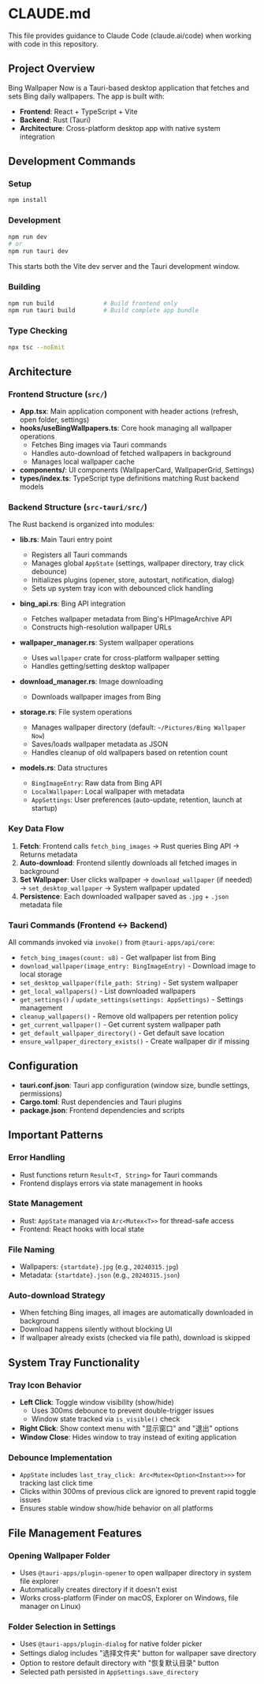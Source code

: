# CLAUDE.md

This file provides guidance to Claude Code (claude.ai/code) when working with code in this repository.

## Project Overview

Bing Wallpaper Now is a Tauri-based desktop application that fetches and sets Bing daily wallpapers. The app is built with:
- **Frontend**: React + TypeScript + Vite
- **Backend**: Rust (Tauri)
- **Architecture**: Cross-platform desktop app with native system integration

## Development Commands

### Setup
```bash
npm install
```

### Development
```bash
npm run dev
# or
npm run tauri dev
```
This starts both the Vite dev server and the Tauri development window.

### Building
```bash
npm run build              # Build frontend only
npm run tauri build        # Build complete app bundle
```

### Type Checking
```bash
npx tsc --noEmit
```

## Architecture

### Frontend Structure (`src/`)

- **App.tsx**: Main application component with header actions (refresh, open folder, settings)
- **hooks/useBingWallpapers.ts**: Core hook managing all wallpaper operations
  - Fetches Bing images via Tauri commands
  - Handles auto-download of fetched wallpapers in background
  - Manages local wallpaper cache
- **components/**: UI components (WallpaperCard, WallpaperGrid, Settings)
- **types/index.ts**: TypeScript type definitions matching Rust backend models

### Backend Structure (`src-tauri/src/`)

The Rust backend is organized into modules:

- **lib.rs**: Main Tauri entry point
  - Registers all Tauri commands
  - Manages global `AppState` (settings, wallpaper directory, tray click debounce)
  - Initializes plugins (opener, store, autostart, notification, dialog)
  - Sets up system tray icon with debounced click handling

- **bing_api.rs**: Bing API integration
  - Fetches wallpaper metadata from Bing's HPImageArchive API
  - Constructs high-resolution wallpaper URLs

- **wallpaper_manager.rs**: System wallpaper operations
  - Uses `wallpaper` crate for cross-platform wallpaper setting
  - Handles getting/setting desktop wallpaper

- **download_manager.rs**: Image downloading
  - Downloads wallpaper images from Bing

- **storage.rs**: File system operations
  - Manages wallpaper directory (default: `~/Pictures/Bing Wallpaper Now`)
  - Saves/loads wallpaper metadata as JSON
  - Handles cleanup of old wallpapers based on retention count

- **models.rs**: Data structures
  - `BingImageEntry`: Raw data from Bing API
  - `LocalWallpaper`: Local wallpaper with metadata
  - `AppSettings`: User preferences (auto-update, retention, launch at startup)

### Key Data Flow

1. **Fetch**: Frontend calls `fetch_bing_images` → Rust queries Bing API → Returns metadata
2. **Auto-download**: Frontend silently downloads all fetched images in background
3. **Set Wallpaper**: User clicks wallpaper → `download_wallpaper` (if needed) → `set_desktop_wallpaper` → System wallpaper updated
4. **Persistence**: Each downloaded wallpaper saved as `.jpg` + `.json` metadata file

### Tauri Commands (Frontend ↔ Backend)

All commands invoked via `invoke()` from `@tauri-apps/api/core`:

- `fetch_bing_images(count: u8)` - Get wallpaper list from Bing
- `download_wallpaper(image_entry: BingImageEntry)` - Download image to local storage
- `set_desktop_wallpaper(file_path: String)` - Set system wallpaper
- `get_local_wallpapers()` - List downloaded wallpapers
- `get_settings()` / `update_settings(settings: AppSettings)` - Settings management
- `cleanup_wallpapers()` - Remove old wallpapers per retention policy
- `get_current_wallpaper()` - Get current system wallpaper path
- `get_default_wallpaper_directory()` - Get default save location
- `ensure_wallpaper_directory_exists()` - Create wallpaper dir if missing

## Configuration

- **tauri.conf.json**: Tauri app configuration (window size, bundle settings, permissions)
- **Cargo.toml**: Rust dependencies and Tauri plugins
- **package.json**: Frontend dependencies and scripts

## Important Patterns

### Error Handling
- Rust functions return `Result<T, String>` for Tauri commands
- Frontend displays errors via state management in hooks

### State Management
- Rust: `AppState` managed via `Arc<Mutex<T>>` for thread-safe access
- Frontend: React hooks with local state

### File Naming
- Wallpapers: `{startdate}.jpg` (e.g., `20240315.jpg`)
- Metadata: `{startdate}.json` (e.g., `20240315.json`)

### Auto-download Strategy
- When fetching Bing images, all images are automatically downloaded in background
- Download happens silently without blocking UI
- If wallpaper already exists (checked via file path), download is skipped

## System Tray Functionality

### Tray Icon Behavior
- **Left Click**: Toggle window visibility (show/hide)
  - Uses 300ms debounce to prevent double-trigger issues
  - Window state tracked via `is_visible()` check
- **Right Click**: Show context menu with "显示窗口" and "退出" options
- **Window Close**: Hides window to tray instead of exiting application

### Debounce Implementation
- `AppState` includes `last_tray_click: Arc<Mutex<Option<Instant>>>` for tracking last click time
- Clicks within 300ms of previous click are ignored to prevent rapid toggle issues
- Ensures stable window show/hide behavior on all platforms

## File Management Features

### Opening Wallpaper Folder
- Uses `@tauri-apps/plugin-opener` to open wallpaper directory in system file explorer
- Automatically creates directory if it doesn't exist
- Works cross-platform (Finder on macOS, Explorer on Windows, file manager on Linux)

### Folder Selection in Settings
- Uses `@tauri-apps/plugin-dialog` for native folder picker
- Settings dialog includes "选择文件夹" button for wallpaper save directory
- Option to restore default directory with "恢复默认目录" button
- Selected path persisted in `AppSettings.save_directory`

